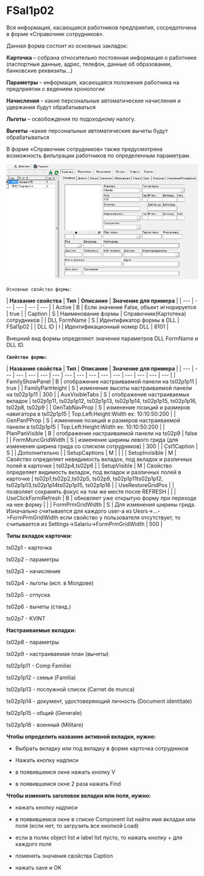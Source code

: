 # FSal1p02

Вся информация, касающаяся работников предприятия, сосредоточена в форме «Справочник сотрудников».  

Данная форма состоит из основных закладок: 

**Карточка** – собрана  относительно постоянная информация о работнике \(паспортные данные, адрес, телефон, данные об образовании, банковские реквизиты...\)

**Параметры** – информация, касающаяся положения работника на предприятии с ведением хронологии 

**Начисления** – какие персональные автоматические начисления и удержания будут обрабатываться

**Льготы** – освобождения по подоходному налогу.

**Вычеты** –какие персональные автоматические вычеты будут обрабатываться

В форме «Справочник сотрудников» также предусмотрена возможность фильтрации работников по определенным параметрам.

![](../../../.gitbook/assets/fsal1p02.jpg)

 `Основные свойства формы:`

| **Название свойства** | **Тип** | **Описание**  | **Значение для примера**  |
| --- | --- | --- | --- | --- |
| Active | B | Если значение False, объект игнорируется | true |
| Caption | S | Наименование формы | Справочник\(Картотека\) сотрудников |
| DLL FormName | S | Идентификатор формы в DLL | FSal1p02 |
| DLL ID | I | Идентификационный номер DLL | 8101 |

Внешний вид формы определяют значения параметров DLL FormName и DLL ID.

**`Свойства формы:`**

| **Название свойства** | **Тип** | **Описание**  | **Значение для примера**  |
| --- | --- | --- | --- | --- | --- | --- | --- | --- | --- | --- | --- | --- | --- | --- |
| FamilyShowPanel | B | отображение настраиваемой панели на ts02p1p11 | true |
| FamilyPanHeight | S | изменение высоты настраиваемой панели на ts02p1p11 | 300 |
| AuxVisibleTabs | S | отображение настраиваемых вкладок | ts02p1p11, ts02p1p12, ts02p1p13,                                                                                                ts02p1p14, ts02p1p15, ts02p1p16, ts02p8, ts02p9 |
| GenTabNavProp | S |  изменение позиций и размеров навигатора в ts02p1p15  | Top:Left:Height:Width ex: 10:10:50:200 |
| GenPanPProp | S | изменение позиций и размеров настраиваемой панели в ts02p1p15 | Top:Left:Height:Width ex: 10:10:50:200 |
| PlanPanVisible | B | отображение настраиваемой панели на ts02p9 | false |
| FormMuncGridWidth | S | изменение ширины левого грида  \(для изменения ширина грида со списком сотрудников\) | 300 |
| Cst1Caption | S |  | Дополнительно |
| SetupCaptions | M |  |  |
| SetupInvisible | M | Свойство определяет невидимость вкладок, под вкладок и различных полей в карточке | ts02p4,ts02p6 |
| SetupVisible | M | Свойство определяет видимость вкладок, под вкладок и различных полей в карточке | ts02p1,ts02p2,ts02p5,                           ts02p9, ts02p1p11ts02p1p12, ts02p1p13,ts02p1p14ts02p1p15, ts02p1p16 |
| UseRestoreGridPos |  | позволяет сохранять  фокус на том же месте после REFRESH |  |
| UseClickFormRefresh | B |  обновляет уже открытую форму при переходе на нее форму |  |
| FormPrmGridWidth | S | Для изменения ширины грида. Изначально считывается для каждого user-a из Uesrs-&gt;...-&gt;FormPrmGridWidth если свойство у пользователя отсутствует, то считывается из Settings-&gt;Salariu-&gt;FormPrmGridWidth | 500 |

**Типы вкладок карточки:**

ts02p1 - карточка

ts02p2 - параметры

ts02p3 - начисления

ts02p4 - льготы \(исп. в Молдове\)

ts02p5 - отпуска

ts02p6 - вычеты \(станд.\)

ts02p7 - KVINT

**Настраиваемые вкладки:**

ts02p8 - параметры

ts02p9 - настраиваемая план \(вычеты\)

ts02p1p11 - Comp Familiei

ts02p1p12 - семья \(Familia\)

ts02p1p13 - послужной список \(Carnet de munca\)

ts02p1p14 - документ, удостоверяющий личность \(Document identitate\)

ts02p1p15 - общий \(Generale\)

ts02p1p16 - военный \(Militare\)

**Чтобы определить название активной вкладки, нужно:**

- Выбрать вкладку или под вкладку в форме карточка сотрудников

- Нажать кнопку надписи

- в появившемся окне нажать кнопку V

- в появившемся окне 2 раза нажать Find

**Чтобы изменить заголовок вкладки или поля, нужно:**

- нажать кнопку надписи

- в появившемся окне в списке Component list найти имя вкладки или поля \(если нет, то загрузить все кнопкой Load\)

- если в полях object list и label list пусто, то нажать кнопку + для каждого поля

- поменять значения свойства Caption 

- нажать save и OK

